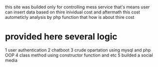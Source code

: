 this site was builded only for controlling mess service that's means user can insert data based on thire inividual cost and aftermath this cost autometicly analysis by php function
that how is about thire cost
# provided here several logic 
1 user authentication 
2 chatboot
3 crude opartation using mysql and php OOP
4 class method using constructor function and etc
5 builded a social media
